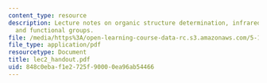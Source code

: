 ```yaml
---
content_type: resource
description: Lecture notes on organic structure determination, infrared spectroscopy,
  and functional groups.
file: /media/https%3A/open-learning-course-data-rc.s3.amazonaws.com/5-13-organic-chemistry-ii-fall-2003/848c0ebaf1e2725f90000ea96ab54466_lec2_handout.pdf
file_type: application/pdf
resourcetype: Document
title: lec2_handout.pdf
uid: 848c0eba-f1e2-725f-9000-0ea96ab54466
---
```


